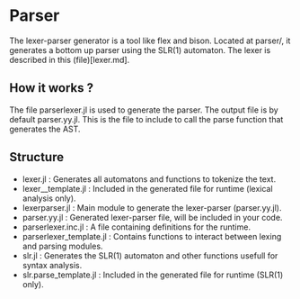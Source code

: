 # Parser
The lexer-parser generator is a tool like flex and bison.
Located at parser/, it generates a bottom up parser using the SLR(1) automaton.
The lexer is described in this (file)[lexer.md].

## How it works ?
<!-- TODO : Main file syntax -->
The file parserlexer.jl is used to generate the parser.
The output file is by default parser.yy.jl. This is the file to
include to call the parse function that generates the AST.

## Structure
- lexer.jl : Generates all automatons and functions to tokenize the text.
- lexer_\_template.jl : Included in the generated file for runtime (lexical analysis only).
- lexerparser.jl : Main module to generate the lexer-parser (parser.yy.jl).
- parser.yy.jl : Generated lexer-parser file, will be included in your code.
- parserlexer.inc.jl : A file containing definitions for the runtime.
- parserlexer\_template.jl : Contains functions to interact between lexing and parsing modules.
- slr.jl : Generates the SLR(1) automaton and other functions usefull for syntax analysis.
- slr.parse\_template.jl : Included in the generated file for runtime (SLR(1) only).
